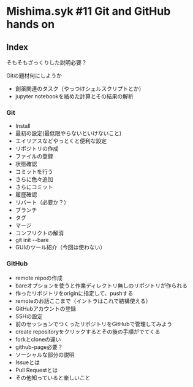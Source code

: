 # Mishima.syk #11 Git and GitHub hands on

## Index

そもそもざっくりした説明必要？

Gitの題材何にしようか

- 創薬関連のタスク（やっつけシェルスクリプトとか）
- jupyter notebookを絡めた計算とその結果の解析

### Git

- Install
- 最初の設定(最低限やらないといけないこと)
- エイリアスなどやっとくと便利な設定
- リポジトリの作成
- ファイルの登録 
- 状態確認
- コミットを行う
- さらに色々追加
- さらにコミット
- 履歴確認
- リバート（必要か？）
- ブランチ
- タグ
- マージ
- コンフリクトの解消
- git init --bare
- GUIのツール紹介（今回は使わない）

### GitHub

- remote repoの作成
- bareオプションを使うと作業ディレクトリ無しのリポジトリが作られる
- 作ったリポジトリをoriginに指定して、pushする
- remoteのお話ここまで（イントラはこれで結構使える）
- GitHubアカウントの登録
- SSHの設定
- 前のセッションでつくったリポジトリをGitHubで管理してみよう
- create repositoryをクリックするとその後の手順がでてくる
- forkとcloneの違い
- github-page必要？
- ソーシャルな部分の説明
- Issueとは
- Pull Requestとは
- その他知っていると楽しいこと